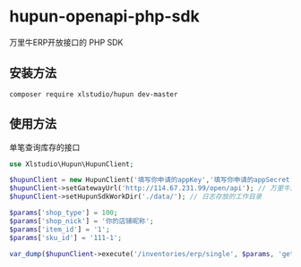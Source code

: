 # hupun-openapi-php-sdk
万里牛ERP开放接口的 PHP SDK
## 安装方法
```shell
composer require xlstudio/hupun dev-master
```
## 使用方法
单笔查询库存的接口
```php
use Xlstudio\Hupun\HupunClient;

$hupunClient = new HupunClient('填写你申请的appKey','填写你申请的appSecret');
$hupunClient->setGatewayUrl('http://114.67.231.99/open/api'); // 万里牛正式环境或测试环境的API地址
$hupunClient->setHupunSdkWorkDir('./data/'); // 日志存放的工作目录

$params['shop_type'] = 100;
$params['shop_nick'] = '你的店铺昵称';
$params['item_id'] = '1';
$params['sku_id'] = '111-1';

var_dump($hupunClient->execute('/inventories/erp/single', $params, 'get'));
```